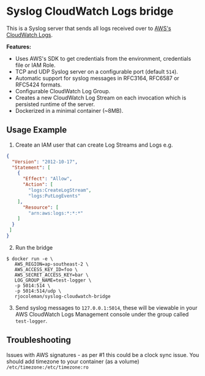 # Syslog CloudWatch Logs bridge

This is a Syslog server that sends all logs received over to [AWS's CloudWatch Logs](https://aws.amazon.com/cloudwatch/details/#log-monitoring).

**Features:**

* Uses AWS's SDK to get credentials from the environment, credentials file or IAM Role.
* TCP and UDP Syslog server on a configurable port (default `514`).
* Automatic support for syslog messages in RFC3164, RFC6587 or RFC5424 formats.
* Configurable CloudWatch Log Group.
* Creates a new CloudWatch Log Stream on each invocation which is persisted runtime of the server.
* Dockerized in a minimal container (~8MB).


## Usage Example

1. Create an IAM user that can create Log Streams and Logs e.g.

  ```json
  {
    "Version": "2012-10-17",
    "Statement": [
      {
        "Effect": "Allow",
        "Action": [
          "logs:CreateLogStream",
          "logs:PutLogEvents"
      ],
        "Resource": [
          "arn:aws:logs:*:*:*"
      ]
    }
   ]
  }
  ```

2. Run the bridge

  ```
  $ docker run -e \
     AWS_REGION=ap-southeast-2 \
     AWS_ACCESS_KEY_ID=foo \
     AWS_SECRET_ACCESS_KEY=bar \
     LOG_GROUP_NAME=test-logger \
     -p 5014:514 \
     -p 5014:514/udp \
     rjocoleman/syslog-cloudwatch-bridge
  ```

3. Send syslog messages to `127.0.0.1:5014`, these will be viewable in your AWS CloudWatch Logs Management console under the group called `test-logger`.

## Troubleshooting

Issues with AWS signatures - as per #1 this could be a clock sync issue. You should add timezone to your container (as a volume) `/etc/timezone:/etc/timezone:ro`
